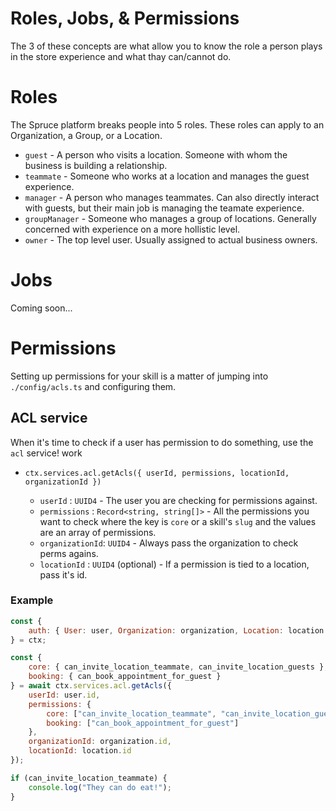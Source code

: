 # Roles, Jobs, & Permissions

The 3 of these concepts are what allow you to know the role a person plays in the store experience and what thay can/cannot do.

# Roles

The Spruce platform breaks people into 5 roles. These roles can apply to an Organization, a Group, or a Location.

-   `guest` - A person who visits a location. Someone with whom the business is building a relationship.
-   `teammate` - Someone who works at a location and manages the guest experience.
-   `manager` - A person who manages teammates. Can also directly interact with guests, but their main job is managing the teamate experience.
-   `groupManager` - Someone who manages a group of locations. Generally concerned with experience on a more hollistic level.
-   `owner` - The top level user. Usually assigned to actual business owners.

# Jobs

Coming soon...

# Permissions

Setting up permissions for your skill is a matter of jumping into `./config/acls.ts` and configuring them.

## ACL service

When it's time to check if a user has permission to do something, use the `acl` service!
work

-   `ctx.services.acl.getAcls({ userId, permissions, locationId, organizationId })`

    -   `userId` : `UUID4` - The user you are checking for permissions against.
    -   `permissions` : `Record<string, string[]>` - All the permissions you want to check where the key is `core` or a skill's `slug` and the values are an array of permissions.
    -   `organizationId`: `UUID4` - Always pass the organization to check perms agains.
    -   `locationId` : `UUID4` (optional) - If a permission is tied to a location, pass it's id.

### Example

```js
const {
    auth: { User: user, Organization: organization, Location: location }
} = ctx;

const {
    core: { can_invite_location_teammate, can_invite_location_guests },
    booking: { can_book_appointment_for_guest }
} = await ctx.services.acl.getAcls({
    userId: user.id,
    permissions: {
        core: ["can_invite_location_teammate", "can_invite_location_guests"],
        booking: ["can_book_appointment_for_guest"]
    },
    organizationId: organization.id,
    locationId: location.id
});

if (can_invite_location_teammate) {
    console.log("They can do eat!");
}
```
